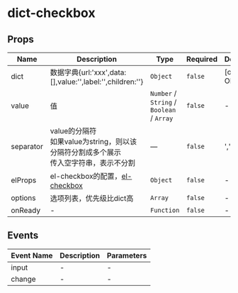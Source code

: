 # dict-checkbox

## Props

<!-- @vuese:dict-checkbox:props:start -->
|Name|Description|Type|Required|Default|
|---|---|---|---|---|
|dict|数据字典{url:'xxx',data:[],value:'',label:'',children:''}|`Object`|`false`|[object Object]|
|value|值|`Number` / `String` / `Boolean` / `Array`|`false`|-|
|separator|value的分隔符<br/>如果value为string，则以该分隔符分割成多个展示<br/>传入空字符串，表示不分割<br/>|—|`false`|','|
|elProps|el-checkbox的配置，[el-checkbox](https://element.eleme.cn/#/zh-CN/component/checkbox#checkbox-attributes)|`Object`|`false`|-|
|options|选项列表，优先级比dict高|`Array`|`false`|-|
|onReady|-|`Function`|`false`|-|

<!-- @vuese:dict-checkbox:props:end -->


## Events

<!-- @vuese:dict-checkbox:events:start -->
|Event Name|Description|Parameters|
|---|---|---|
|input|-|-|
|change|-|-|

<!-- @vuese:dict-checkbox:events:end -->


